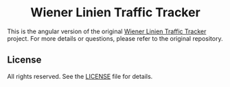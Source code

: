 <h1 align="center">Wiener Linien Traffic Tracker</h1>

This is the angular version of the original [Wiener Linien Traffic Tracker](https://github.com/Jan-Emig/wl-traffic-tracker) project.
For more details or questions, please refer to the original repository.

## License
All rights reserved. See the [LICENSE](./license.md) file for details.
